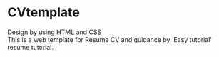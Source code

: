 # CVtemplate
Design by using HTML and CSS <br>
This is a web template for Resume CV and guidance by 'Easy tutorial' resume tutorial.
